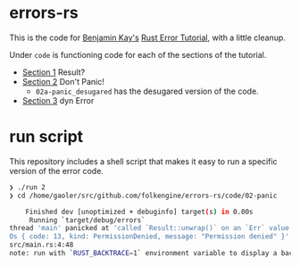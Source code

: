 # errors-rs

This is the code for [Benjamin Kay's](https://github.com/benkay86)
[Rust Error
Tutorial](https://benkay86.github.io/rust-error-tutorial.html), with a
little cleanup.

Under `code` is functioning code for each of the sections of the
tutorial.

* [Section 1](https://benkay86.github.io/rust-error-tutorial.html#result)
  Result?
* [Section 2](https://benkay86.github.io/rust-error-tutorial.html#dont_panic)
  Don't Panic!
  * `02a-panic_desugared` has the desugared version of the code.
* [Section 3](https://benkay86.github.io/rust-error-tutorial.html#dyn_error)
  dyn Error

# run script

This repository includes a shell script that makes it easy to run a
specific version of the error code.

```bash
❯ ./run 2
❯ cd /home/gaoler/src/github.com/folkengine/errors-rs/code/02-panic

    Finished dev [unoptimized + debuginfo] target(s) in 0.00s
     Running `target/debug/errors`
thread 'main' panicked at 'called `Result::unwrap()` on an `Err` value: 
Os { code: 13, kind: PermissionDenied, message: "Permission denied" }', 
src/main.rs:4:48 
note: run with `RUST_BACKTRACE=1` environment variable to display a backtrace
```

